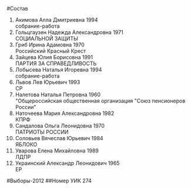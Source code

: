 #Состав
1. Акимова Алла Дмитриевна 1994   
    собрание-работа
2. Гольцгаузен Надежда Александровна 1971   
    СОЦИАЛЬНОЙ ЗАЩИТЫ
3. Гриб Ирина Адамовна 1970   
    Российский Красный Крест
4. Зайцева Юлия Борисовна 1991   
    ПАРТИЯ ЗА СПРАВЕДЛИВОСТЬ
5. Лобысева Наталья Игоревна 1994   
    собрание-работа
6. Львов Лев Юрьевич 1993   
    СР
7. Налетова Наталья Петровна 1960   
    "Общероссийская общественная организация "Союз пенсионеров России"
8. Наточеева Мария Александровна 1982   
    КПРФ
9. Сандалова Ольга Леонидовна 1970   
    ПАТРИОТЫ РОССИИ
10. Соловьев Вячеслав Юрьевич 1984   
    ЯБЛОКО
11. Уварова Елена Михайловна 1989   
    ЛДПР
12. Украинский Александр Леонидович 1965   
    ЕР

#Выборы-2012
##Номер УИК
274
